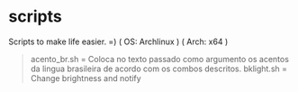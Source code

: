 scripts
=======

Scripts to make life easier. =)
( OS: Archlinux )
( Arch: x64 )

> acento_br.sh = Coloca no texto passado como argumento os acentos da lingua brasileira de acordo com os combos descritos.
> bklight.sh = Change brightness and notify
